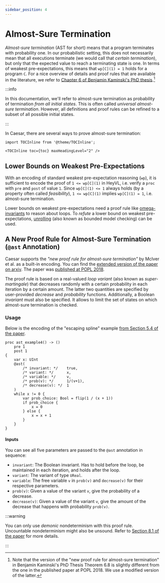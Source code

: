 ```yaml
---
sidebar_position: 4
---
```


# Almost-Sure Termination

_Almost-sure termination_ (AST for short) means that a program terminates with probability one.
In our probabilistic setting, this does not necessarily mean that all executions terminate (we would call that _certain termination_), but only that the expected value to reach a terminating state is one.
In terms of weakest pre-expectations, this means that `wp[C](1) = 1` holds for a program `C`.
For a nice overview of details and proof rules that are available in the literature, we refer to [Chapter 6 of Benjamin Kaminski's PhD thesis](https://publications.rwth-aachen.de/record/755408/files/755408.pdf#page=139).[^1]

:::info

In this documentation, we'll refer to almost-sure termination as probability of termination _from all initial states_.
This is often called _universal almost-sure termination_.
However, all definitions and proof rules can be refined to a subset of all possible initial states.

:::

In Caesar, there are several ways to prove almost-sure termination:

```mdx-code-block
import TOCInline from '@theme/TOCInline';

<TOCInline toc={toc} maxHeadingLevel="2" />
```

## Lower Bounds on Weakest Pre-Expectations

With an encoding of standard weakest pre-expectation reasoning (`wp`), it is sufficient to encode the proof of `1 <= wp[C](1)` in HeyVL, i.e. verify a `proc` with `pre` and `post` of value `1`.
Since `wp[C](1) <= 1` always holds (by a property often called _feasibility_), `1 <= wp[C](1)` implies `wp[C](1) = 1`, i.e. almost-sure termination.

Lower bounds on weakest pre-expectations need a proof rule like [omega-invariants](./omega-invariants.md) to reason about loops.
To _refute_ a lower bound on weakest pre-expectations, [unrolling](./unrolling.md) (also known as bounded model checking) can be used.

## A New Proof Rule for Almost-Sure Termination (`@ast` Annotation)

Caesar supports the _"new proof rule for almost-sure termination"_ by McIver et al. as a built-in encoding.
You can find the [extended version of the paper on arxiv](https://arxiv.org/pdf/1711.03588.pdf).
The paper was [published at POPL 2018](https://dl.acm.org/doi/10.1145/3158121).

The proof rule is based on a real-valued _loop variant_ (also known as _super-martingale_) that decreases randomly with a certain probability in each iteration by a certain amount.
The latter two quantities are specified by user-provided _decrease_ and _probability_ functions.
Additionally, a Boolean _invariant_ must also be specified.
It allows to limit the set of states on which almost-sure termination is checked.

### Usage

Below is the encoding of the "escaping spline" example [from Section 5.4 of the paper](https://dl.acm.org/doi/pdf/10.1145/3158121#page=18).

```heyvl
proc ast_example4() -> ()
    pre 1
    post 1
{
    var x: UInt
    @ast(
        /* invariant: */    true, 
        /* variant: */      x, 
        /* variable: */     v, 
        /* prob(v): */      1/(v+1), 
        /* decrease(v): */  1
    )
    while x != 0 {
        var prob_choice: Bool = flip(1 / (x + 1))
        if prob_choice {
            x = 0
        } else {
            x = x + 1
        }
    }
}
```

#### Inputs 

You can see all five parameters are passed to the `@ast` annotation in sequence:

 * `invariant`: The Boolean invariant. Has to hold before the loop, be maintained in each iteration, and holds after the loop.
 * `variant`: The variant of type `UReal`.
 * `variable`: The free variable `v` in `prob(v)` and `decrease(v)` for their respective parameters.
 * `prob(v)`: Given a value of the variant `v`, give the probability of a decrease.
 * `decrease(v)`: Given a value of the variant `v`, give the amount of the decrease that happens with probability `prob(v)`.


:::warning

You can only use _demonic_ nondeterminism with this proof rule.
Uncountable nondeterminism might also be unsound.
Refer to [Section 8.1 of the paper](https://dl.acm.org/doi/pdf/10.1145/3158121#page=25) for more details.

:::

[^1]: Note that the version of the "new proof rule for almost-sure termination" in Benjamin Kaminski's PhD Thesis Theorem 6.8 is slightly different from the one in the published paper at POPL 2018. We use a modified version of the latter.

